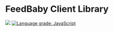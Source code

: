 # FeedBaby Client Library 

![](https://github.com/SketchingDev/feedbaby-client/workflows/.github/workflows/on-push.yml/badge.svg)
[![Language grade: JavaScript](https://img.shields.io/lgtm/grade/javascript/g/SketchingDev/feedbaby-client.svg?logo=lgtm&logoWidth=18)](https://lgtm.com/projects/g/SketchingDev/feedbaby-client/context:javascript)

